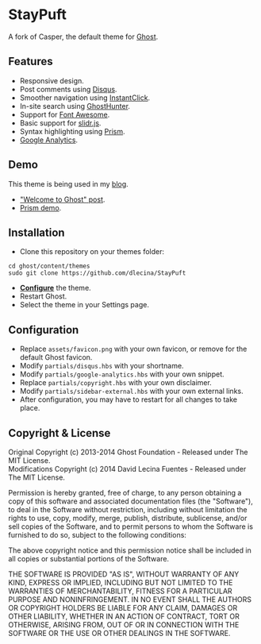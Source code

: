 # StayPuft

A fork of Casper, the default theme for [Ghost](https://github.com/tryghost/ghost/).

## Features

* Responsive design.
* Post comments using [Disqus](http://disqus.com/).
* Smoother navigation using [InstantClick](https://github.com/dieulot/instantclick).
* In-site search using [GhostHunter](https://github.com/i11ume/ghostHunter).
* Support for [Font Awesome](https://github.com/FortAwesome/Font-Awesome).
* Basic support for [slidr.js](https://github.com/bchanx/slidr).
* Syntax highlighting using [Prism](https://github.com/LeaVerou/prism/).
* [Google Analytics](http://www.google.com/analytics/).

## Demo

This theme is being used in my [blog](http://davidlecina.com/).

*  ["Welcome to Ghost" post](http://davidlecina.com/welcome-to-ghost/).
*  [Prism demo](http://davidlecina.com/prism-demo/).

## Installation

* Clone this repository on your themes folder:

```
cd ghost/content/themes
sudo git clone https://github.com/dlecina/StayPuft
```

* **[Configure](#configuration)** the theme.
* Restart Ghost.
* Select the theme in your Settings page.

## Configuration

* Replace `assets/favicon.png` with your own favicon, or remove for the default Ghost favicon.
* Modify `partials/disqus.hbs` with your shortname.
* Modify `partials/google-analytics.hbs` with your own snippet.
* Replace `partials/copyright.hbs` with your own disclaimer.
* Modify `partials/sidebar-external.hbs` with your own external links.
* After configuration, you may have to restart for all changes to take place.

## Copyright & License

Original Copyright (c) 2013-2014 Ghost Foundation - Released under The MIT License.  
Modifications Copyright (c) 2014 David Lecina Fuentes - Released under The MIT License.

Permission is hereby granted, free of charge, to any person obtaining a copy of this software and associated documentation files (the "Software"), to deal in the Software without restriction, including without limitation the rights to use, copy, modify, merge, publish, distribute, sublicense, and/or sell copies of the Software, and to permit persons to whom the Software is furnished to do so, subject to the following conditions:

The above copyright notice and this permission notice shall be included in all copies or substantial portions of the Software.

THE SOFTWARE IS PROVIDED "AS IS", WITHOUT WARRANTY OF ANY KIND, EXPRESS OR IMPLIED, INCLUDING BUT NOT LIMITED TO THE WARRANTIES OF MERCHANTABILITY, FITNESS FOR A PARTICULAR PURPOSE AND
NONINFRINGEMENT. IN NO EVENT SHALL THE AUTHORS OR COPYRIGHT HOLDERS BE LIABLE FOR ANY CLAIM, DAMAGES OR OTHER LIABILITY, WHETHER IN AN ACTION OF CONTRACT, TORT OR OTHERWISE, ARISING FROM, OUT OF OR IN CONNECTION WITH THE SOFTWARE OR THE USE OR OTHER DEALINGS IN THE SOFTWARE.
